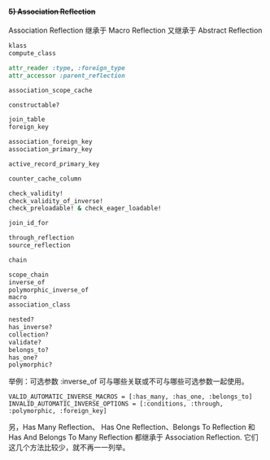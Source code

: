 #### ~~5) Association Reflection~~

Association Reflection 继承于 Macro Reflection 又继承于 Abstract Reflection

```ruby
klass
compute_class

attr_reader :type, :foreign_type
attr_accessor :parent_reflection

association_scope_cache

constructable?

join_table
foreign_key

association_foreign_key
association_primary_key

active_record_primary_key

counter_cache_column

check_validity!
check_validity_of_inverse!
check_preloadable! & check_eager_loadable!

join_id_for

through_reflection
source_reflection

chain

scope_chain
inverse_of
polymorphic_inverse_of
macro
association_class

nested?
has_inverse?
collection?
validate?
belongs_to?
has_one?
polymorphic?
```

举例：可选参数 :inverse_of 可与哪些关联或不可与哪些可选参数一起使用。

```
VALID_AUTOMATIC_INVERSE_MACROS = [:has_many, :has_one, :belongs_to]
INVALID_AUTOMATIC_INVERSE_OPTIONS = [:conditions, :through, :polymorphic, :foreign_key]
```

另，Has Many Reflection、 Has One Reflection、Belongs To Reflection 和 Has And Belongs To Many Reflection 都继承于 Association Reflection. 它们这几个方法比较少，就不再一一列举。

